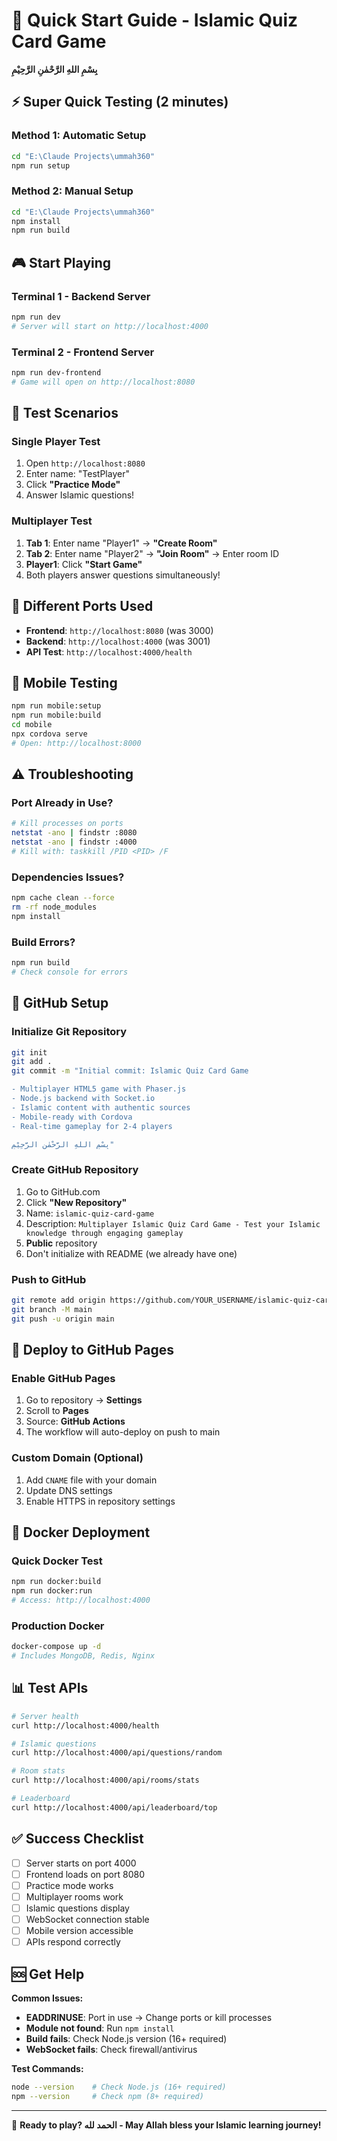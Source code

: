 # 🚀 Quick Start Guide - Islamic Quiz Card Game

**بِسْمِ اللهِ الرَّحْمٰنِ الرَّحِيْمِ**

## ⚡ Super Quick Testing (2 minutes)

### Method 1: Automatic Setup
```bash
cd "E:\Claude Projects\ummah360"
npm run setup
```

### Method 2: Manual Setup
```bash
cd "E:\Claude Projects\ummah360"
npm install
npm run build
```

## 🎮 Start Playing

### Terminal 1 - Backend Server
```bash
npm run dev
# Server will start on http://localhost:4000
```

### Terminal 2 - Frontend Server  
```bash
npm run dev-frontend
# Game will open on http://localhost:8080
```

## 🧪 Test Scenarios

### Single Player Test
1. Open `http://localhost:8080`
2. Enter name: "TestPlayer"
3. Click **"Practice Mode"**
4. Answer Islamic questions!

### Multiplayer Test
1. **Tab 1**: Enter name "Player1" → **"Create Room"**
2. **Tab 2**: Enter name "Player2" → **"Join Room"** → Enter room ID
3. **Player1**: Click **"Start Game"**
4. Both players answer questions simultaneously!

## 🔧 Different Ports Used

- **Frontend**: `http://localhost:8080` (was 3000)
- **Backend**: `http://localhost:4000` (was 3001)
- **API Test**: `http://localhost:4000/health`

## 📱 Mobile Testing

```bash
npm run mobile:setup
npm run mobile:build
cd mobile
npx cordova serve
# Open: http://localhost:8000
```

## ⚠️ Troubleshooting

### Port Already in Use?
```bash
# Kill processes on ports
netstat -ano | findstr :8080
netstat -ano | findstr :4000
# Kill with: taskkill /PID <PID> /F
```

### Dependencies Issues?
```bash
npm cache clean --force
rm -rf node_modules
npm install
```

### Build Errors?
```bash
npm run build
# Check console for errors
```

## 🐙 GitHub Setup

### Initialize Git Repository
```bash
git init
git add .
git commit -m "Initial commit: Islamic Quiz Card Game

- Multiplayer HTML5 game with Phaser.js
- Node.js backend with Socket.io
- Islamic content with authentic sources
- Mobile-ready with Cordova
- Real-time gameplay for 2-4 players

بِسْمِ اللهِ الرَّحْمٰنِ الرَّحِيْمِ"
```

### Create GitHub Repository
1. Go to GitHub.com
2. Click **"New Repository"**
3. Name: `islamic-quiz-card-game`
4. Description: `Multiplayer Islamic Quiz Card Game - Test your Islamic knowledge through engaging gameplay`
5. **Public** repository
6. Don't initialize with README (we already have one)

### Push to GitHub
```bash
git remote add origin https://github.com/YOUR_USERNAME/islamic-quiz-card-game.git
git branch -M main
git push -u origin main
```

## 🚀 Deploy to GitHub Pages

### Enable GitHub Pages
1. Go to repository → **Settings**
2. Scroll to **Pages**
3. Source: **GitHub Actions**
4. The workflow will auto-deploy on push to main

### Custom Domain (Optional)
1. Add `CNAME` file with your domain
2. Update DNS settings
3. Enable HTTPS in repository settings

## 🐳 Docker Deployment

### Quick Docker Test
```bash
npm run docker:build
npm run docker:run
# Access: http://localhost:4000
```

### Production Docker
```bash
docker-compose up -d
# Includes MongoDB, Redis, Nginx
```

## 📊 Test APIs

```bash
# Server health
curl http://localhost:4000/health

# Islamic questions
curl http://localhost:4000/api/questions/random

# Room stats
curl http://localhost:4000/api/rooms/stats

# Leaderboard
curl http://localhost:4000/api/leaderboard/top
```

## ✅ Success Checklist

- [ ] Server starts on port 4000
- [ ] Frontend loads on port 8080
- [ ] Practice mode works
- [ ] Multiplayer rooms work
- [ ] Islamic questions display
- [ ] WebSocket connection stable
- [ ] Mobile version accessible
- [ ] APIs respond correctly

## 🆘 Get Help

**Common Issues:**
- **EADDRINUSE**: Port in use → Change ports or kill processes
- **Module not found**: Run `npm install`
- **Build fails**: Check Node.js version (16+ required)
- **WebSocket fails**: Check firewall/antivirus

**Test Commands:**
```bash
node --version    # Check Node.js (16+ required)
npm --version     # Check npm (8+ required)
```

---

🌟 **Ready to play? الحمد لله - May Allah bless your Islamic learning journey!**